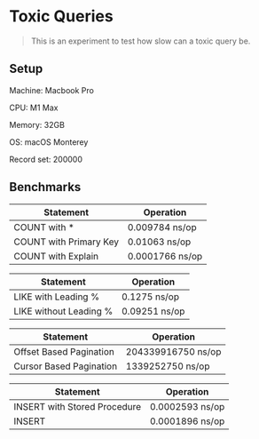 # Toxic Queries

> This is an experiment to test how slow can a toxic query be.

## Setup

<p>Machine: Macbook Pro</p>
<p>CPU: M1 Max</p>
<p>Memory: 32GB</p>
<p>OS: macOS Monterey</p>
<p>Record set: 200000</p>

## Benchmarks

| Statement              | Operation       |
| ---------------------- | --------------- |
| COUNT with \*          | 0.009784 ns/op  |
| COUNT with Primary Key | 0.01063 ns/op   |
| COUNT with Explain     | 0.0001766 ns/op |

| Statement              | Operation     |
| ---------------------- | ------------- |
| LIKE with Leading %    | 0.1275 ns/op  |
| LIKE without Leading % | 0.09251 ns/op |

| Statement               | Operation          |
| ----------------------- | ------------------ |
| Offset Based Pagination | 204339916750 ns/op |
| Cursor Based Pagination | 1339252750 ns/op   |

| Statement                    | Operation       |
| ---------------------------- | --------------- |
| INSERT with Stored Procedure | 0.0002593 ns/op |
| INSERT                       | 0.0001896 ns/op |
